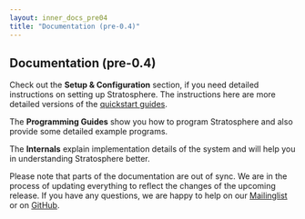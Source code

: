 ```yaml
---
layout: inner_docs_pre04
title: "Documentation (pre-0.4)"
---
```


## Documentation (pre-0.4)

<p class="lead">Check out the <strong>Setup & Configuration</strong> section, if you need detailed instructions on setting up Stratosphere. The instructions here are more detailed versions of the <a href="{{site.baseurl}}/quickstart/">quickstart guides</a>.</p>

<p class="lead">The <strong>Programming Guides</strong> show you how to program Stratosphere and also provide some detailed example programs.</p>

<p class="lead">The <strong>Internals</strong> explain implementation details of the system and will help you in understanding Stratosphere better.</p>

<div class="panel panel-default"><div class="panel-body">Please note that parts of the documentation are out of sync. We are in the process of updating everything to reflect the changes of the upcoming release. If you have any questions, we are happy to help on our <a href="{{site.baseurl}}/contact/">Mailinglist</a> or on <a href="https://github.com/stratosphere/stratosphere/issues">GitHub</a>.</div></div>